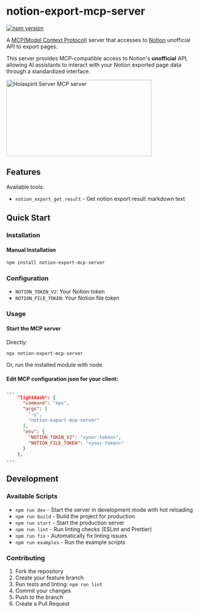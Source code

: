 # notion-export-mcp-server

[![npm version](https://badge.fury.io/js/notion-export-mcp-server.svg)](https://badge.fury.io/js/notion-export-mcp-server)

A [MCP(Model Context Protocol)](https://www.anthropic.com/news/model-context-protocol) server that accesses to [Notion](https://www.notion.so/) unofficial API to export pages.

This server provides MCP-compatible access to Notion's **unofficial** API, allowing AI assistants to interact with your Notion exported page data through a standardized interface.

<a href="https://glama.ai/mcp/servers/7tn35lri9w"><img width="380" height="200" src="https://glama.ai/mcp/servers/7tn35lri9w/badge" alt="Holaspirit Server MCP server" /></a>

## Features

Available tools:

- `notion_export_get_result` - Get notion export result markdown text

## Quick Start

### Installation

#### Manual Installation

```bash
npm install notion-export-mcp-server
```

### Configuration

- `NOTION_TOKEN_V2`: Your Notion token
- `NOTION_FILE_TOKEN`: Your Notion file token

### Usage

#### Start the MCP server

Directly:
```bash
npx notion-export-mcp-server
```

Or, run the installed module with node.

#### Edit MCP configuration json for your client:

```json
...
    "lightdash": {
      "command": "npx",
      "args": [
        "-y",
        "notion-export-mcp-server"
      ],
      "env": {
        "NOTION_TOKEN_V2": "<your token>",
        "NOTION_FILE_TOKEN": "<your token>"
      }
    },
...
```

## Development

### Available Scripts

- `npm run dev` - Start the server in development mode with hot reloading
- `npm run build` - Build the project for production
- `npm run start` - Start the production server
- `npm run lint` - Run linting checks (ESLint and Prettier)
- `npm run fix` - Automatically fix linting issues
- `npm run examples` - Run the example scripts

### Contributing

1. Fork the repository
2. Create your feature branch
3. Run tests and linting: `npm run lint`
4. Commit your changes
5. Push to the branch
6. Create a Pull Request

